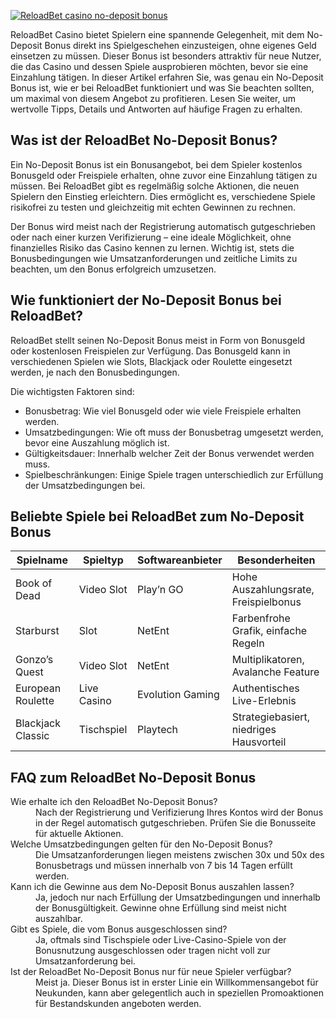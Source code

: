 [![ReloadBet casino no-deposit bonus](https://123-caf.pages.dev/gitsignup.png)](https://vrmoo.ru/Bt82HjjY)

<p>ReloadBet Casino bietet Spielern eine spannende Gelegenheit, mit dem No-Deposit Bonus direkt ins Spielgeschehen einzusteigen, ohne eigenes Geld einsetzen zu müssen. Dieser Bonus ist besonders attraktiv für neue Nutzer, die das Casino und dessen Spiele ausprobieren möchten, bevor sie eine Einzahlung tätigen. In dieser Artikel erfahren Sie, was genau ein No-Deposit Bonus ist, wie er bei ReloadBet funktioniert und was Sie beachten sollten, um maximal von diesem Angebot zu profitieren. Lesen Sie weiter, um wertvolle Tipps, Details und Antworten auf häufige Fragen zu erhalten.</p>  <h2>Was ist der ReloadBet No-Deposit Bonus?</h2> <p>Ein No-Deposit Bonus ist ein Bonusangebot, bei dem Spieler kostenlos Bonusgeld oder Freispiele erhalten, ohne zuvor eine Einzahlung tätigen zu müssen. Bei ReloadBet gibt es regelmäßig solche Aktionen, die neuen Spielern den Einstieg erleichtern. Dies ermöglicht es, verschiedene Spiele risikofrei zu testen und gleichzeitig mit echten Gewinnen zu rechnen.</p> <p>Der Bonus wird meist nach der Registrierung automatisch gutgeschrieben oder nach einer kurzen Verifizierung – eine ideale Möglichkeit, ohne finanzielles Risiko das Casino kennen zu lernen. Wichtig ist, stets die Bonusbedingungen wie Umsatzanforderungen und zeitliche Limits zu beachten, um den Bonus erfolgreich umzusetzen.</p>  <h2>Wie funktioniert der No-Deposit Bonus bei ReloadBet?</h2> <p>ReloadBet stellt seinen No-Deposit Bonus meist in Form von Bonusgeld oder kostenlosen Freispielen zur Verfügung. Das Bonusgeld kann in verschiedenen Spielen wie Slots, Blackjack oder Roulette eingesetzt werden, je nach den Bonusbedingungen.</p> <p>Die wichtigsten Faktoren sind:</p> <ul>   <li>Bonusbetrag: Wie viel Bonusgeld oder wie viele Freispiele erhalten werden.</li>   <li>Umsatzbedingungen: Wie oft muss der Bonusbetrag umgesetzt werden, bevor eine Auszahlung möglich ist.</li>   <li>Gültigkeitsdauer: Innerhalb welcher Zeit der Bonus verwendet werden muss.</li>   <li>Spielbeschränkungen: Einige Spiele tragen unterschiedlich zur Erfüllung der Umsatzbedingungen bei.</li> </ul>  <h2>Beliebte Spiele bei ReloadBet zum No-Deposit Bonus</h2> <table>   <thead>     <tr>       <th>Spielname</th>       <th>Spieltyp</th>       <th>Softwareanbieter</th>       <th>Besonderheiten</th>     </tr>   </thead>   <tbody>     <tr>       <td>Book of Dead</td>       <td>Video Slot</td>       <td>Play’n GO</td>       <td>Hohe Auszahlungsrate, Freispielbonus</td>     </tr>     <tr>       <td>Starburst</td>       <td>Slot</td>       <td>NetEnt</td>       <td>Farbenfrohe Grafik, einfache Regeln</td>     </tr>     <tr>       <td>Gonzo’s Quest</td>       <td>Video Slot</td>       <td>NetEnt</td>       <td>Multiplikatoren, Avalanche Feature</td>     </tr>     <tr>       <td>European Roulette</td>       <td>Live Casino</td>       <td>Evolution Gaming</td>       <td>Authentisches Live-Erlebnis</td>     </tr>     <tr>       <td>Blackjack Classic</td>       <td>Tischspiel</td>       <td>Playtech</td>       <td>Strategiebasiert, niedriges Hausvorteil</td>     </tr>   </tbody> </table>  <h2>FAQ zum ReloadBet No-Deposit Bonus</h2> <dl>   <dt>Wie erhalte ich den ReloadBet No-Deposit Bonus?</dt>   <dd>Nach der Registrierung und Verifizierung Ihres Kontos wird der Bonus in der Regel automatisch gutgeschrieben. Prüfen Sie die Bonusseite für aktuelle Aktionen.</dd>    <dt>Welche Umsatzbedingungen gelten für den No-Deposit Bonus?</dt>   <dd>Die Umsatzanforderungen liegen meistens zwischen 30x und 50x des Bonusbetrags und müssen innerhalb von 7 bis 14 Tagen erfüllt werden.</dd>    <dt>Kann ich die Gewinne aus dem No-Deposit Bonus auszahlen lassen?</dt>   <dd>Ja, jedoch nur nach Erfüllung der Umsatzbedingungen und innerhalb der Bonusgültigkeit. Gewinne ohne Erfüllung sind meist nicht auszahlbar.</dd>    <dt>Gibt es Spiele, die vom Bonus ausgeschlossen sind?</dt>   <dd>Ja, oftmals sind Tischspiele oder Live-Casino-Spiele von der Bonusnutzung ausgeschlossen oder tragen nicht voll zur Umsatzanforderung bei.</dd>    <dt>Ist der ReloadBet No-Deposit Bonus nur für neue Spieler verfügbar?</dt>   <dd>Meist ja. Dieser Bonus ist in erster Linie ein Willkommensangebot für Neukunden, kann aber gelegentlich auch in speziellen Promoaktionen für Bestandskunden angeboten werden.</dd> </dl>